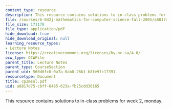 ```yaml
---
content_type: resource
description: This resource contains solutions to in-class problems for week 2, monday.
file: /courses/6-042j-mathematics-for-computer-science-fall-2005/a8817d75cbff6485623afb25cdd36165_cp2msol.pdf
file_size: 171178
file_type: application/pdf
hide_download: true
hide_download_original: null
learning_resource_types:
- Lecture Notes
license: https://creativecommons.org/licenses/by-nc-sa/4.0/
ocw_type: OCWFile
parent_title: Lecture Notes
parent_type: CourseSection
parent_uid: 560d0fc0-0a7a-0ab0-26b1-b8fe9fc17391
resourcetype: Document
title: cp2msol.pdf
uid: a8817d75-cbff-6485-623a-fb25cdd36165
---
```

This resource contains solutions to in-class problems for week 2, monday.